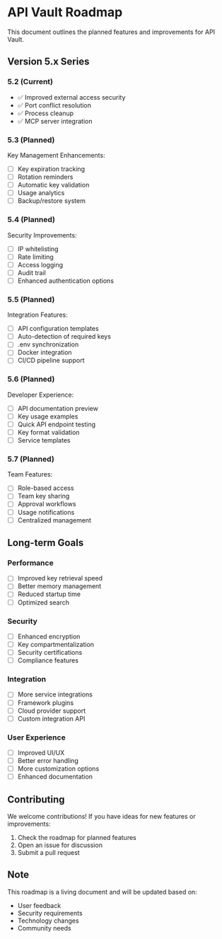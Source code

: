 # API Vault Roadmap

This document outlines the planned features and improvements for API Vault.

## Version 5.x Series

### 5.2 (Current)
- ✅ Improved external access security
- ✅ Port conflict resolution
- ✅ Process cleanup
- ✅ MCP server integration

### 5.3 (Planned)
Key Management Enhancements:
- [ ] Key expiration tracking
- [ ] Rotation reminders
- [ ] Automatic key validation
- [ ] Usage analytics
- [ ] Backup/restore system

### 5.4 (Planned)
Security Improvements:
- [ ] IP whitelisting
- [ ] Rate limiting
- [ ] Access logging
- [ ] Audit trail
- [ ] Enhanced authentication options

### 5.5 (Planned)
Integration Features:
- [ ] API configuration templates
- [ ] Auto-detection of required keys
- [ ] .env synchronization
- [ ] Docker integration
- [ ] CI/CD pipeline support

### 5.6 (Planned)
Developer Experience:
- [ ] API documentation preview
- [ ] Key usage examples
- [ ] Quick API endpoint testing
- [ ] Key format validation
- [ ] Service templates

### 5.7 (Planned)
Team Features:
- [ ] Role-based access
- [ ] Team key sharing
- [ ] Approval workflows
- [ ] Usage notifications
- [ ] Centralized management

## Long-term Goals

### Performance
- [ ] Improved key retrieval speed
- [ ] Better memory management
- [ ] Reduced startup time
- [ ] Optimized search

### Security
- [ ] Enhanced encryption
- [ ] Key compartmentalization
- [ ] Security certifications
- [ ] Compliance features

### Integration
- [ ] More service integrations
- [ ] Framework plugins
- [ ] Cloud provider support
- [ ] Custom integration API

### User Experience
- [ ] Improved UI/UX
- [ ] Better error handling
- [ ] More customization options
- [ ] Enhanced documentation

## Contributing

We welcome contributions! If you have ideas for new features or improvements:
1. Check the roadmap for planned features
2. Open an issue for discussion
3. Submit a pull request

## Note

This roadmap is a living document and will be updated based on:
- User feedback
- Security requirements
- Technology changes
- Community needs
